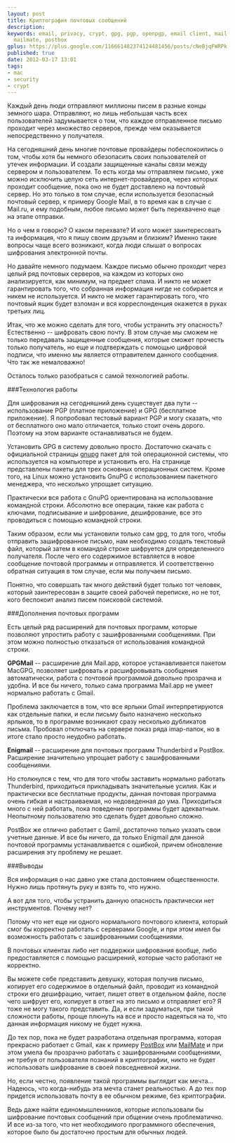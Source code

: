 ```yaml
---
layout: post
title: Криптография почтовых сообщений
description: 
keywords: email, privacy, crypt, gpg, pgp, openpgp, email client, mail.app, thunderbird,
  mailmate, postbox
gplus: https://plus.google.com/116661482374124481456/posts/cNeBjqFWRPk
published: true
date: 2012-03-17 13:01
tags:
- mac
- security
- crypt
---
```


Каждый день люди отправляют миллионы писем в разные концы земного шара. Отправляют, но лишь небольшая часть всех пользователей задумывается о том, что каждое отправленное письмо проходит через множество серверов, прежде чем оказывается непосредственно у получателя.

На сегодняшний день многие почтовые провайдеры побеспокоились о том, чтобы хотя бы немного обезопасить своих пользователей от утечек информации. И создали защищенные каналы связи между сервером и пользователем. То есть когда мы отправляем письмо, уже можно исключить целую сеть интернет-провайдеров, через которых проходит сообщение, пока оно не будет доставлено на почтовый сервер. Но это только в том случае, если используется безопасный почтовый сервер, к примеру Google Mail, в то время как в случае с Mail.ru, и ему подобным, любое письмо может быть перехвачено еще на этапе отправки.

Но о чем я говорю? О каком перехвате? И кого может заинтересовать та информация, что я пишу своим друзьям и близким? Именно такие вопросы чаще всего возникают, когда люди слышат о вопросах шифрования электронной почты.

Но давайте немного подумаем. Каждое письмо обычно проходит через целый ряд почтовых серверов, на каждом из которых оно анализируется, как минимум, на предмет спама. И никто не может гарантировать того, что собранная информация нигде не собирается и никем не используется. И никто не может гарантировать того, что почтовый ящик будет взломан и вся корреспонденция окажется в руках третьих лиц.

Итак, что же можно сделать для того, чтобы устранить эту опасность? Естественно -- шифровать свою почту. В этом случае мы сможем не только передавать защищенные сообщения, которые сможет прочесть только получатель, но еще и подтверждать с помощью цифровой подписи, что именно мы является отправителем данного сообщения. Что так же немаловажно!

Осталось только разобраться с самой технологией работы.

###Технология работы

Для шифрования на сегодняшний день существует два пути -- использование PGP (платное приложение) и GPG (бесплатное приложение). Я попробовал тестовый вариант PGP и могу сказать, что от бесплатного оно мало отличается, только стоит очень дорого. Поэтому на этом варианте останавливаться не будем.

Установить GPG в систему довольно просто. Достаточно скачать с официальной страницы [gnupg](http://www.gnupg.org/download/ "Download - GnuPG.org") пакет для той операционной системы, что используется на компьютере и установить его. На странице представлены пакеты для трех основных операционных систем. Кроме того, на Linux можно установить GnuPG с использованием пакетного менеджера, что несколько упрощает ситуацию.

Практически вся работа с GnuPG ориентирована на использование командной строки. Абсолютно все операции, такие как работа с ключами, подписывание и шифрование, дешифрование, все это проводиться с помощью командной строки.

Таким образом, если мы установили только сам gpg, то для того, чтобы отправить зашифрованное письмо, нам необходимо создать текстовый файл, который затем в командой строке шифруется для определенного получателя. После чего его содержимое вставляется в новое сообщение почтовой программы и отправляется. И соответственно обратная ситуация в том случае, если мы получаем письмо.

Понятно, что совершать так много действий будет только тот человек, который заинтересован в защите своей рабочей переписке, но не тот, кого беспокоит анализ писем поисковой системой.

###Дополнения почтовых программ

Есть целый ряд расширений для почтовых программ, которые позволяют упростить работу с зашифрованными сообщениями. При этом можно полностью отказаться от использования командной строки.

**GPGMail** -- расширение для Mail.app, которое устанавливается пакетом MacGPG, позволяет шифровать и расшифровывать сообщения автоматически, работа с почтовой программой довольно прозрачна и удобна. И все бы ничего, только сама программа Mail.app не умеет нормально работать с Gmail. 

Проблема заключается в том, что все ярлыки Gmail интерпретируются как отдельные папки, и если письму было назначено несколько ярлыков, то в программе возникают сразу несколько дубликатов письма. Пробовал отключать на сервере показ ряда imap-папок, но в итоге стало просто неудобно работать.

**Enigmail** -- расширение для почтовых программ Thunderbird и PostBox. Расширение значительно упрощает работу с зашифрованными сообщениями. 

Но столкнулся с тем, что для того чтобы заставить нормально работать Thunderbird, приходиться прикладывать значительные усилия. Как и практически все бесплатные продукты, данная почтовая программа очень гибкая и настраиваемая, но недоведенная до ума. Приходиться много с ней работать, пока поведение программы будет адекватным. Неопытному пользователю это сделать будет довольно сложно. 

PostBox же отлично работает с Gamil, достаточно только указать свои учетные данные. И все бы ничего, да только Enigmail для данной почтовой программы устанавливается с ошибкой, причем обновление расширения эту проблему не решает.

###Выводы

Вся информация о нас давно уже стала достоянием общественности. Нужно лишь протянуть руку и взять то, что нужно.

А вот для того, чтобы устранить данную опасность практически нет инструментов. Почему нет? 

Потому что нет еще ни одного нормального почтового клиента, который смог бы корректно работать с серверами Google, и при этом имел бы возможность работать с зашифрованными сообщениями. 

В почтовых клиентах либо нет поддержки шифрования вообще, либо предоставляется с помощью расширений, которые часто работают не корректно.

Вы можете себе представить девушку, которая получив письмо, копирует его содержимое в отдельный файл, проводит из командной строки его дешифрацию, читает, пишет ответ в отдельном файле, после чего шифрует его, копирует в ответ на это письмо и отправляет его? Я тоже не могу такого представить. Да, и если задуматься, при такой сложности работы, проще плюнуть на все и просто надеяться на то, что данная информация никому не будет нужна.

До тех пор, пока не будет разработана отдельная программа, которая прекрасно работает с Gmail, как к примеру [PostBox](http://www.postbox-inc.com/ "Postbox - Awesome Email") или [MailMate](http://freron.com/ "MailMate") и при этом умела бы прозрачно работать с зашифрованными сообщениями, не требуя от пользователя познаний в криптографии, никто не будет использовать шифрование в своей повседневной жизни.

Но, если честно, появление такой программы выглядит как мечта... Надеюсь, что когда-нибудь эта мечта станет реальностью. А до тех пор придется использовать почту в ее обычном режиме, без криптографии. 

Ведь даже найти единомышленников, которые использовали бы шифрование почтовых сообщений при общении очень проблематично. И все из-за того, что нет необходимого программного обеспечения, которое было бы достаточно простым для обычных людей.